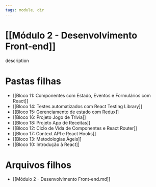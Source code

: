 ```yaml
---
tags: module, dir
---
```


# [[Módulo 2 - Desenvolvimento Front-end]]

description

# Pastas filhas

- [[Bloco 11: Componentes com Estado, Eventos e Formulários com React]]
- [[Bloco 14: Testes automatizados com React Testing Library]]
- [[Bloco 15: Gerenciamento de estado com Redux]]
- [[Bloco 16: Projeto Jogo de Trivia]]
- [[Bloco 18: Projeto App de Receitas]]
- [[Bloco 12: Ciclo de Vida de Componentes e React Router]]
- [[Bloco 17: Context API e React Hooks]]
- [[Bloco 13: Metodologias Ágeis]]
- [[Bloco 10: Introdução à React]]

# Arquivos filhos

- [[Módulo 2 - Desenvolvimento Front-end.md]]
